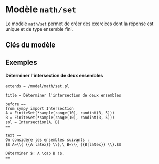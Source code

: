 # Modèle `math/set`

Le modèle `math/set` permet de créer des exercices dont la réponse est unique et de type ensemble fini.

## Clés du modèle

## Exemples

#### Déterminer l'intersection de deux ensembles

```
extends = /model/math/set.pl

title = Déterminer l'intersection de deux ensembles

before ==
from sympy import Intersection
A = FiniteSet(*sample(range(10), randint(3, 5)))
B = FiniteSet(*sample(range(10), randint(3, 5)))
sol = Intersection(A, B)
==

text ==
On considère les ensembles suivants :
$$ A=\\{ {{A|latex}} \\},\ B=\\{ {{B|latex}} \\}.$$

Déterminer $! A \cap B !$.
==
```
